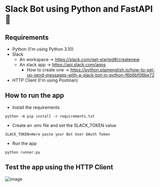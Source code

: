 # Slack Bot using Python and FastAPI 🐍 

## Requirements

- Python (I'm using Python 3.10)
- Slack
    - An workspace -> https://slack.com/get-started#/createnew
    - An slack app -> https://api.slack.com/apps
      - How to create one -> https://python.plainenglish.io/how-to-set-up-send-messages-with-a-slack-bot-in-python-f6b6bf06be72
- HTTP Client (I'm using Postman)

## How to run the app

- Install the requirements
```
python -m pip install -r requirements.txt
```

- Create an .env file and set the SLACK_TOKEN value
```
SLACK_TOKEN=Here paste your Bot User OAuth Token
```

- Run the app
```
python runner.py
```

## Test the app using the HTTP Client
![image](https://user-images.githubusercontent.com/71697096/200252556-74d6d743-db50-46f7-a57c-d89646d163c0.png)
